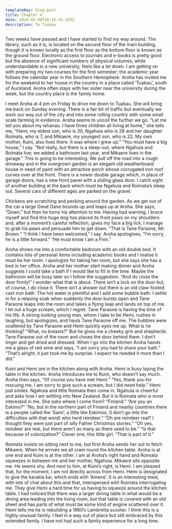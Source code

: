 ```yaml
---
templateKey: blog-post
title: Chapter 4
date: 2020-05-08T20:16:43.325Z
description: To Tuakau
---
```

Two weeks have passed and I have started to find my way around. The library, such as it is, is located on the second floor of the main building, though it is known locally as the first floor as the bottom floor is known as the ground floor. Electronic access to journals and e-books is pretty good but the absence of significant numbers of physical volumes, while understandable in a new university, feels like a let down. I am getting on with preparing my two courses for the first semester; the academic year follows the calendar year in the Southern Hemisphere. Aroha has invited me for the weekend to her house in the country in a place called ‘Tuakau’, south of Auckland. Aroha often stays with her sister near the university during the week, but the country place is the family home.



I meet Aroha at 4 pm on Friday to drive me down to Tuakau. She will bring me back on Sunday evening. There is a fair bit of traffic but eventually we work our way out of the city and into some rolling country with some small scale farming in evidence. Aroha seems to uncoil the further we go. “Let me tell you about my whanau. I have three children all living at home,” she tells me, “Hemi, my eldest son, who is 30, Ngahuia who is 28 and her daughter Roimata, who is 7, and Mikaere, my youngest son, who is 22. My own mother, Kuini, also lives there. It was where I grew up.” “You must have a big house,” I say. “Not really, but there is a sleep-out, where Ngahuia and Roimata live; we added a bathroom last year, and Mikaere lives in the garage.” This is going to be interesting. We pull off the road into a rough driveway and in the overgrown garden is an elegant old weatherboard house in need of paint with an attractive porch whose corrugated iron roof curves over at the front. There is a newer double garage which, in place of garage doors, has a new front panel with a sliding glass door. I catch sight of another building at the back which must be Ngahuia and Roimata’s sleep out. Several cars of different ages are parked on the gravel.



Chickens are scratching and pecking around the garden. As we get out of the car a large Great Dane bounds up and leaps up at Aroha. She says, “Down,” but then he turns his attention to me. Having had warning, I brace myself and find this huge dog has placed its front paws on my shoulders and, after a moment’s careful reflection, gives my face a big lick. I manage to grab his paws and persuade him to get down. “That is Tane Paraone, Mr. Brown.” “I think I have been welcomed,” I say. Aroha apologises, “I’m sorry, he is a little forward.” “He must know I am a Finn.”



Aroha shows me into a comfortable bedroom with an old double bed. It contains lots of personal items including academic books and I realise it must be her room. I apologize for taking her room, but she says she has a bed in her office. Aroha and her mother start making dinner and Aroha suggests I could take a bath if I would like to fill in the time. Maybe the bathroom will be busy later so I follow the suggestion. “And do close the door firmly!” I wonder what that is about. There isn’t a lock on the door but, of course, I do close it. There isn’t a shower but there is an old claw-footed cast iron bath. The hot water is plentiful and I add some bubble bath. I settle in for a relaxing soak when suddenly the door bursts open and Tane Paraone leaps into the room and takes a flying leap and lands on top of me. I let out a huge scream, which I regret. Tane Paraone is having the time of his life. A strong looking young man, whom I take to be Hemi, rushes in laughing, but apologizes, and hauls Tane Paraone off me. The bubbles were scattered by Tane Paraone and Hemi quickly eyes me up. What is he thinking? “What, no breasts?” But he gives me a cheeky grin and shepherds Tane Paraone out of the room and closes the door behind them. I don’t linger and get dried and dressed. When I go into the kitchen Aroha hands me a glass of red wine and says, “I am sorry you had to share your bath.” “That’s alright, it just took me by surprise. I expect he needed it more than I did.”



Kuini and Hemi are in the kitchen along with Aroha. Hemi is busy laying the table in the kitchen. Aroha introduces me to Kuini, who doesn’t say much. Aroha then says, “Of course you have met Hemi.” “Yes, thank you for rescuing me. I am sorry to give such a scream, but I did need help.” Hemi just smiles. Ngahuia and little Roimata then come in. Ngahuia is cheerful and asks how I am settling into New Zealand. But it is Roimata who is most interested in me. She asks where I come from? “Finland.” “Are you an Eskimo?” “No, but in the northern part of Finland and nearby countries there is a people called the ‘Sami’, a little like Eskimos, (I don’t go into the difficulties with that word) who herd reindeer.” “Oh are reindeer real? I thought they were just part of silly Father Christmas stories.” “Oh yes, reindeer are real, but there aren’t as many as there used to be.” “Is that because of colonization?” Clever one, this little girl. “That is part of it.”



Roimata insists on sitting next to me, but first Aroha sends her out to fetch Mikaere. When he arrives we all cram round the kitchen table. Aroha is at one end and Kuini is at the other. I am at Aroha’s right hand and Roimata squeezes in between me and her mother, Ngahuia. Mikaere sits opposite me. He seems shy. And next to him, at Kuini’s right, is Hemi. I am pleased that, for the moment, I am not directly across from Hemi. Hemi is designated to give the karakia kai, which ends with ‘Amene’. It is an interesting meal, with lots of chat about this and that, interspersed with Roimata interrogating me. They give Hemi a hard time for us having to squeeze around the kitchen table. I had noticed that there was a larger dining table in what would be a dining area leading into the living room, but that table is covered with an old sheet and has parts of what must be some kind of engine scattered over it. Hemi tells me he is rebuilding a 1960’s Lambretta scooter. I think this is a highly unusual family. I feel in a way out of place but still embraced by this extended family. I have not had such a family experience for a long time.